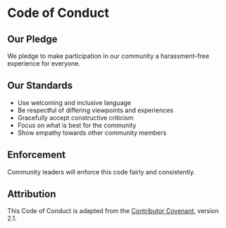 # Code of Conduct

## Our Pledge

We pledge to make participation in our community a harassment-free experience for everyone.

## Our Standards

- Use welcoming and inclusive language
- Be respectful of differing viewpoints and experiences
- Gracefully accept constructive criticism
- Focus on what is best for the community
- Show empathy towards other community members

## Enforcement

Community leaders will enforce this code fairly and consistently.

## Attribution

This Code of Conduct is adapted from the [Contributor Covenant](https://www.contributor-covenant.org), version 2.1.